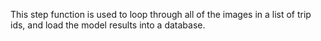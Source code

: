 This step function is used to loop through all of the images in a list of trip ids, and load the model results into a database.

